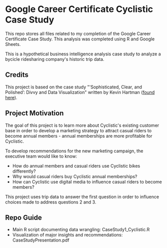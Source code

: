 # Google Career Certificate Cyclistic Case Study
This repo stores all files related to my completion of the Google Career Certificate
Case Study. This analysis was completed using R and Google Sheets.

This is a hypothetical business intelligence analysis case study to analyze a bycicle ridesharing company's historic trip data.

## Credits
This project is based on the case study "'Sophisticated, Clear, and Polished’: Divvy and Data Visualization" written by Kevin Hartman ([found here](https://artscience.blog/home/divvy-dataviz-case-study)).

## Project Motivation

The goal of this project is to learn more about Cyclistic's existing customer base in order to develop a marketing strategy to attract casual riders to become annual members - annual memberships are more profitable for Cyclistic.

To develop recommendations for the new marketing campaign, the executive team would like to know:

* How do annual members and casual riders use Cyclistic bikes differently?
* Why would casual riders buy Cyclistic annual memberships?
* How can Cyclistic use digital media to influence casual riders to become members?

This project uses trip data to answer the first question in order to influence choices made to address questions 2 and 3.


## Repo Guide
- Main R script documenting data wrangling: CaseStudy1_Cyclistic.R
- Visualization of major insights and recommendations: CaseStudyPresentation.pdf
